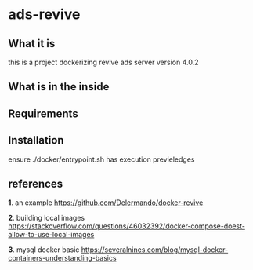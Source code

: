 # ads-revive

## What it is
this is a project dockerizing revive ads server version 4.0.2

## What is in the inside

## Requirements

## Installation
ensure ./docker/entrypoint.sh has execution previeledges

## references
**1**. an example
https://github.com/Delermando/docker-revive

**2**. building local images
https://stackoverflow.com/questions/46032392/docker-compose-doest-allow-to-use-local-images 

**3**. mysql docker basic
https://severalnines.com/blog/mysql-docker-containers-understanding-basics
